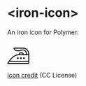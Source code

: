 # \<iron-icon\>

An iron icon for Polymer:

![icon](https://raw.githubusercontent.com/johnpryan/iron-icon/master/icon.png)

[icon credit](https://icons8.com/web-app/563/Iron) (CC License)


